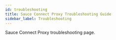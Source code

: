 ```yaml
---
id: troubleshooting
title: Sauce Connect Proxy Troubleshooting Guide
sidebar_label: Troubleshooting
---
```


Sauce Connect Proxy troubleshooting page.
